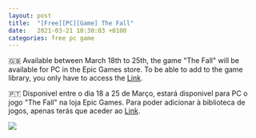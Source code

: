 ```yaml
---
layout: post
title:  "[Free][PC][Game] The Fall"
date:   2021-03-21 10:30:03 +0100
categories: free pc game
---
```


🇬🇧 Available between March 18th to 25th, the game "The Fall" will be available for PC in the Epic Games store.
To be able to add to the game library, you only have to access the [Link][direct-link].

🇵🇹 Disponivel entre o dia 18 a 25 de Março, estará disponivel para PC o jogo "The Fall" na loja Epic Games.
Para poder adicionar à biblioteca de jogos, apenas terás que aceder ao [Link][direct-link].

<!--
![image game](/images/WargameRedDragon.jpg)
![image game]({{ BASE_PATH }}/assets/images/WargameRedDragon.jpg)
-->

<img src="{{ site.BASE_PATH }}/images/thefall.jpg">

[direct-link]: https://www.epicgames.com/store/en-US/p/the-fall
